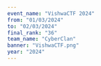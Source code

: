 ```yaml
---
event_name: "VishwaCTF 2024"
from: "01/03/2024"
to: "02/03/2024"
final_rank: "36"
team_name: "CyberClan"
banner: "VishwaCTF.png"
year: "2024"
---
```

